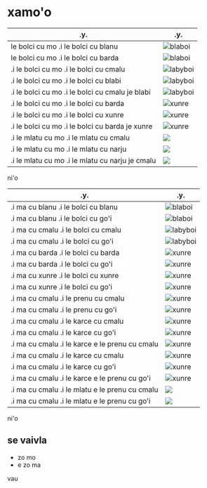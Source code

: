 # xamo'o

| .y.                                             | .y.                             |
|-------------------------------------------------|---------------------------------|
| le bolci cu mo .i le bolci cu blanu             | ![blaboi](pixra/blaboi-1.jpg)   |
| le bolci cu mo .i le bolci cu barda             | ![blaboi](pixra/blaboi-1.jpg)   |
| .i le bolci cu mo .i le bolci cu cmalu          | ![labyboi](pixra/labyboi-1.jpg) |
| .i le bolci cu mo .i le bolci cu blabi          | ![labyboi](pixra/labyboi-1.jpg) |
| .i le bolci cu mo .i le bolci cu cmalu je blabi | ![labyboi](pixra/labyboi-1.jpg) |
| .i le bolci cu mo .i le bolci cu barda          | ![xunre](pixra/bolci-8.jpg)     |
| .i le bolci cu mo .i le bolci cu xunre          | ![xunre](pixra/bolci-8.jpg)     |
| .i le bolci cu mo .i le bolci cu barda je xunre | ![xunre](pixra/bolci-8.jpg)     |
| .i le mlatu cu mo .i le mlatu cu cmalu          | ![](pixra/cmalu-1.jpg)          |
| .i le mlatu cu mo .i le mlatu cu narju          | ![](pixra/cmalu-1.jpg)          |
| .i le mlatu cu mo .i le mlatu cu narju je cmalu | ![](pixra/cmalu-1.jpg)          |

ni'o

| .y.                                            | .y.                             |
|------------------------------------------------|---------------------------------|
| .i ma cu blanu .i le bolci cu blanu            | ![blaboi](pixra/blaboi-1.jpg)   |
| .i ma cu blanu .i le bolci cu go'i             | ![blaboi](pixra/blaboi-1.jpg)   |
| .i ma cu cmalu .i le bolci cu cmalu            | ![labyboi](pixra/labyboi-1.jpg) |
| .i ma cu cmalu .i le bolci cu go'i             | ![labyboi](pixra/labyboi-1.jpg) |
| .i ma cu barda .i le bolci cu barda            | ![xunre](pixra/bolci-8.jpg)     |
| .i ma cu barda .i le bolci cu go'i             | ![xunre](pixra/bolci-8.jpg)     |
| .i ma cu xunre .i le bolci cu xunre            | ![xunre](pixra/bolci-8.jpg)     |
| .i ma cu xunre .i le bolci cu go'i             | ![xunre](pixra/bolci-8.jpg)     |
| .i ma cu cmalu .i le prenu cu cmalu            | ![xunre](pixra/bolci-8.jpg)     |
| .i ma cu cmalu .i le prenu cu go'i             | ![xunre](pixra/cmalu-2.jpg)     |
| .i ma cu cmalu .i le karce cu cmalu            | ![xunre](pixra/cmalu-2.jpg)     |
| .i ma cu cmalu .i le karce cu go'i             | ![xunre](pixra/cmalu-2.jpg)     |
| .i ma cu cmalu .i le karce e le prenu cu cmalu | ![xunre](pixra/cmalu-2.jpg)     |
| .i ma cu cmalu .i le karce cu cmalu | ![xunre](pixra/cmalu-2.jpg)     |
| .i ma cu cmalu .i le karce cu go'i | ![xunre](pixra/cmalu-2.jpg)     |
| .i ma cu cmalu .i le karce e le prenu cu go'i  | ![xunre](pixra/cmalu-2.jpg)     |
| .i ma cu cmalu .i le mlatu e le prenu cu cmalu | ![](pixra/cmalu-1.jpg)          |
| .i ma cu cmalu .i le mlatu e le prenu cu go'i | ![](pixra/cmalu-1.jpg)          |


ni'o

## se vaivla

* zo mo
* e zo ma

vau
